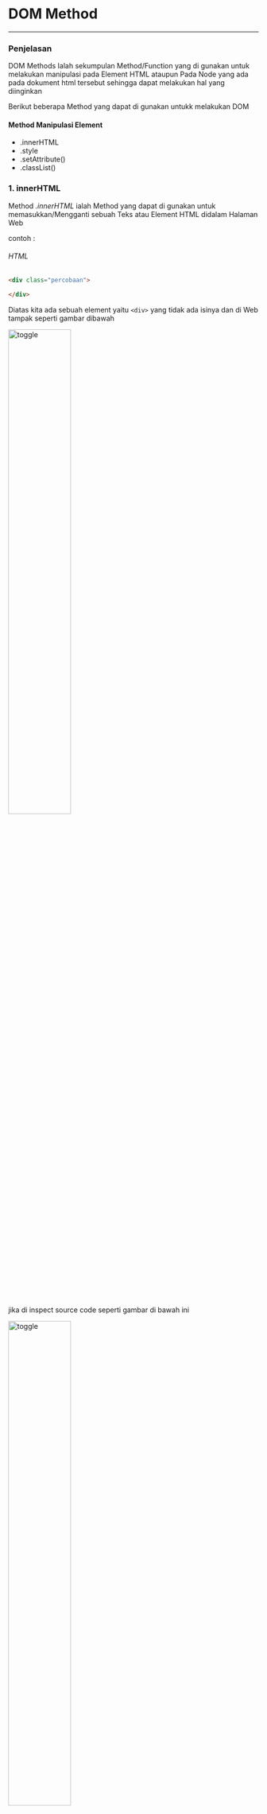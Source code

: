#                                                 DOM Method  
--------------------------------------------------------------------------------------------------------------------------

### Penjelasan 

DOM Methods Ialah sekumpulan Method/Function yang di gunakan untuk melakukan manipulasi pada Element HTML ataupun Pada Node yang ada pada dokument html tersebut sehingga dapat melakukan hal yang diinginkan 

Berikut beberapa Method yang dapat di gunakan  untukk melakukan DOM
#### Method Manipulasi  Element 
* .innerHTML
* .style 
* .setAttribute()
* .classList()

### 1. innerHTML 

Method *.innerHTML* ialah Method yang dapat di gunakan untuk memasukkan/Mengganti  sebuah Teks atau Element HTML didalam Halaman Web 

contoh :
###### HTML
```html
<div class="percobaan">

</div>
```
Diatas kita ada sebuah element yaitu ```<div>``` yang tidak ada isinya dan di Web tampak seperti gambar dibawah

<img src="img/sebelum1.jpg" alt="toggle" width="50%">

jika di inspect source code seperti gambar di bawah ini 

<img src="img/sebelum2.jpg" alt="toggle" width="50%">

Sekarang saya akan menambahkan ```<a>``` yang berisi text, dengan menggunakan method/fungsi innerHTML caranya:

- pertama kita seleksi div nya
###### Javascript
```js
const app = document.getElementsByClassName('percobaan')[0];
```
- kedua kita masukkan tag dan tulisannya 
```js 
const app = document.getElementsByClassName('percobaan')[0];
app.innerHTML = '<a>Menggunakkan innerHTML</a>';
```
- maka hasilnya akan seperti di bawah ini di browser

<img src="img/hasilpage.jpg" alt="toggle" width="50%">

 jika di inspect source code berubah seperti ini 

<img src="img/hasilcode.jpg" alt="toggle" width="50%">

jika pada elemen html yang di isi ada isinya maka isinya akan di timpa seperti contoh berikut 

###### HTML 
```html 
  <div class="percobaan2">
        <a>ini akan di ganti dengan innerHTML</a>
    </div>
```
di atas kita ada ```<div>``` seperti pada contoh pertama tapi kali ini memiiki isi ```<a>```

- jika di buka di web hasil  seperti gambar di bawah 

<img src="img/sebelumc2.jpg" alt="toggle" width="50%">

- jika di inspect seperti gambar di bawah 

<img src="img/codesebelum.jpg" alt="toggle" width="50%">

Disini saya akan mengganti isinya ```<div>``` yang merupakan  ```<a>``` dengan ```<h1>``` berikut caranya :

- pertama kita seleksi ```<div>``` nya
###### Javascript
```js
const app2 = document.getElementsByTagName('div')[1];
```
- kedua kita masukkan ```<a>``` dan tulisannya 
```js 
const app2 = document.getElementsByTagName('div')[1];
app2.innerHTML = '<h1>Sudah di ganti</h1>';
```
- maka hasilnya akan seperti di bawah ini di browser

<img src="img/sesudahc2.jpg" alt="toggle" width="50%">

 jika di inspect source code berubah seperti ini 

<img src="img/codesesudah.jpg" alt="toggle" width="50%">

### .style

Method *.style* ialah method yang di gunakan untuk memberikan style pada element HTML sebagaimana ketika menggunakan CSS bedanya ini kita akan menggunakan javascript untuk memberikan style nya, jika kita menggunakan Metodhe ini untuk memberikan style pada suatu element makan ini akan memberikan Inline CSS pada element tersebut 

contoh 

Untuk contoh kali ini saya akan menggunakan kembali element html di materi sebelumnya saya  akan memberikan style pada ```<div>``` yang berada pada materi *.innerHTML* yang di atas jadi kita langsung akan memberikan style dengan javascript caranya seperti ini 

- pertama seleksi element yang akan di beri style dan di atas saya sudah melakukannya jadi saya tidak  akan melakukannya lagi silahkan lihat gambar yang ada di bawah ini yang berasal dari materi *.innerHTML* di atas

<img src="img/hasilcode.jpg" alt="toggle" width="50%">

- kedua kita berikan aksinya kita berikan style nya 

javascript

```js
app.style.backgroundColor = 'blue';
app2.style.borderRadius = '10px' ;
```

maka hasilnya akan seperti gambar di bawah ini  di browser

<img src="img/style3.jpg" alt="toggle" width="50%">

dan juga ini 

<img src="img/style1.jpg" alt="toggle" width="50%">

jika di inspect hasilnya akan seperti ini 

<img src="img/style2.jpg" alt="toggle" width="50%">

dan juga ini 

<img src="img/style4.jpg" alt="toggle" width="50%">

>> Jadi intinya dengan method ini kita bisa memberikan style pada element HTML tanpa Css dan untuk melakukannya cukup mudah tapi itu akan terlihat kurang rapi jika nanti yang di berikan itu banyak
>> yang perlu di perhatikan disini ialah ketika kita memberikan style nama propertinya itu di tulis dengan metode camelCase jika terdiri dari dua kata seperti dicontoh di atas bukkan disambung dengan tanda ```-``` karena tanda itu akan di baca sebagai pengurangan oleh javascript jika satu kata ya dapat di tulis sebagaimana biasanya.

### .setAttribute()

Method *.setAttribute()* ialah method untuk memberikan Attribute pada element HTML, Selain itu kita juga dapat menghapus dan mengganti isi dari suatu attribute dengan Menggunakan Method *.removeAttribute()* untukk menghapus. Singkatnya Method Method ini digunakan untuk mengelola attribute suatu Element

contoh 
 
 HTML 
 ```html
     <div class="percobaan3">
        <input type="text" class ="input">
    </div>
 ```
 jika di buka di web hasilnya seperti gambar di bawah ini 

Di atas saya ada sebuah ```<div>``` yang berisi ```<input>``` dalam contoh kali ini ita akan mengelola Attribute pada kedua tag tersebut caranya

- Pertama kita seleksi dulu element yang akan di manipulasi

Javascript
```js
const app3 = document.getElementsByTagName("div")[2];
const input = document.getElementsByTagName("input")[0];
```
- kedua kita manipulasi 
  * pertama kita gunakan *.setAttribute* untuk memberikan Atribut tambahan 

  ```js 
  input.setAttribute('name', 'input');
  ```
  * kedua kita gunakan *.removeAttribute* untuk menghapus atribut class karena tidak akan di gunakan lagi 
  ```js
  input.removeAttribute('class', "input");
  ```

### .classList

Method *.classList* ialah metod yang di gunakan untuk mengelola class pada suatu element HTML


  



















 
